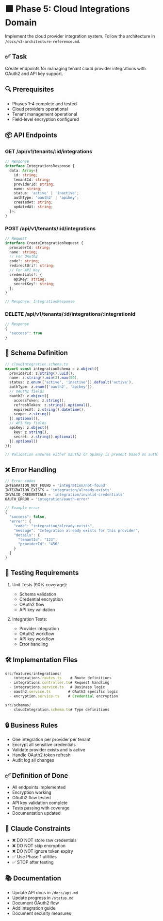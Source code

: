 # 🟧 Phase 5: Cloud Integrations Domain

Implement the cloud provider integration system. Follow the architecture in `/docs/v3-architecture-reference.md`.

## ✅ Task

Create endpoints for managing tenant cloud provider integrations with OAuth2 and API key support.

## 🔍 Prerequisites

- Phases 1-4 complete and tested
- Cloud providers operational
- Tenant management operational
- Field-level encryption configured

## 📦 API Endpoints

### GET /api/v1/tenants/:id/integrations
```typescript
// Response
interface IntegrationsResponse {
  data: Array<{
    id: string;
    tenantId: string;
    providerId: string;
    name: string;
    status: 'active' | 'inactive';
    authType: 'oauth2' | 'apikey';
    createdAt: string;
    updatedAt: string;
  }>;
}
```

### POST /api/v1/tenants/:id/integrations
```typescript
// Request
interface CreateIntegrationRequest {
  providerId: string;
  name: string;
  // For OAuth2
  code?: string;
  redirectUri?: string;
  // For API Key
  credentials?: {
    apiKey: string;
    secretKey?: string;
  };
}

// Response: IntegrationResponse
```

### DELETE /api/v1/tenants/:id/integrations/:integrationId
```typescript
// Response
{
  "success": true
}
```

## 📝 Schema Definition

```typescript
// cloudIntegration.schema.ts
export const integrationSchema = z.object({
  providerId: z.string().uuid(),
  name: z.string().min(3).max(50),
  status: z.enum(['active', 'inactive']).default('active'),
  authType: z.enum(['oauth2', 'apikey']),
  // OAuth2 fields
  oauth2: z.object({
    accessToken: z.string(),
    refreshToken: z.string().optional(),
    expiresAt: z.string().datetime(),
    scope: z.string()
  }).optional(),
  // API Key fields
  apiKey: z.object({
    key: z.string(),
    secret: z.string().optional()
  }).optional()
});

// Validation ensures either oauth2 or apiKey is present based on authType
```

## ❌ Error Handling

```typescript
// Error codes
INTEGRATION_NOT_FOUND = 'integration/not-found'
INTEGRATION_EXISTS = 'integration/already-exists'
INVALID_CREDENTIALS = 'integration/invalid-credentials'
OAUTH_ERROR = 'integration/oauth-error'

// Example error
{
  "success": false,
  "error": {
    "code": "integration/already-exists",
    "message": "Integration already exists for this provider",
    "details": { 
      "tenantId": "123",
      "providerId": "456"
    }
  }
}
```

## 🧪 Testing Requirements

1. Unit Tests (90% coverage):
   - Schema validation
   - Credential encryption
   - OAuth2 flow
   - API key validation

2. Integration Tests:
   - Provider integration
   - OAuth2 workflow
   - API key workflow
   - Error handling

## 🛠 Implementation Files

```typescript
src/features/integrations/
  - integrations.routes.ts    # Route definitions
  - integrations.controller.ts# Request handling
  - integrations.service.ts   # Business logic
  - oauth2.service.ts        # OAuth2 specific logic
  - encryption.service.ts    # Credential encryption

src/schemas/
  - cloudIntegration.schema.ts# Type definitions
```

## 🔒 Business Rules

- One integration per provider per tenant
- Encrypt all sensitive credentials
- Validate provider exists and is active
- Handle OAuth2 token refresh
- Audit log all changes

## ✅ Definition of Done

- All endpoints implemented
- Encryption working
- OAuth2 flow tested
- API key validation complete
- Tests passing with coverage
- Documentation updated

## 🧠 Claude Constraints

- ❌ DO NOT store raw credentials
- ❌ DO NOT skip encryption
- ❌ DO NOT ignore token expiry
- ✅ Use Phase 1 utilities
- ✅ STOP after testing

## 📚 Documentation

- Update API docs in `/docs/api.md`
- Update progress in `/status.md`
- Document OAuth2 flow
- Add integration guide
- Document security measures